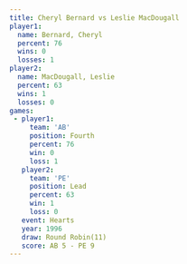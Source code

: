 ```yaml
---
title: Cheryl Bernard vs Leslie MacDougall
player1:                  
  name: Bernard, Cheryl   
  percent: 76             
  wins: 0                 
  losses: 1               
player2:                  
  name: MacDougall, Leslie
  percent: 63             
  wins: 1                 
  losses: 0               
games:
 - player1:          
     team: 'AB'      
     position: Fourth
     percent: 76     
     win: 0          
     loss: 1         
   player2:        
     team: 'PE'    
     position: Lead
     percent: 63   
     win: 1        
     loss: 0       
   event: Hearts        
   year: 1996           
   draw: Round Robin(11)
   score: AB 5 - PE 9   
---
```

